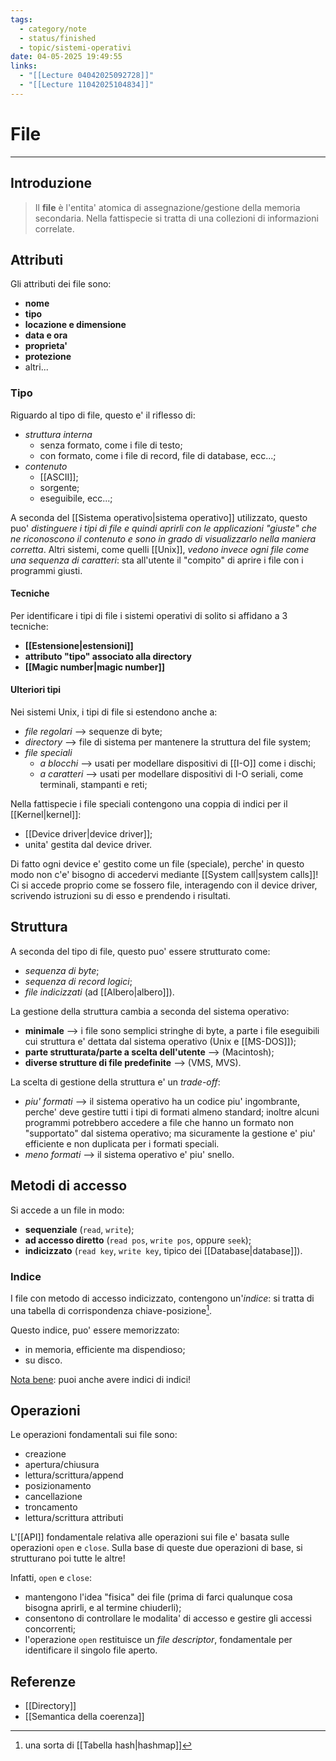```yaml
---
tags:
  - category/note
  - status/finished
  - topic/sistemi-operativi
date: 04-05-2025 19:49:55
links:
  - "[[Lecture 04042025092728]]"
  - "[[Lecture 11042025104834]]"
---
```

# File
---
## Introduzione
> Il **file** è l'entita' atomica di assegnazione/gestione della memoria secondaria. Nella fattispecie si tratta di una collezioni di informazioni correlate.

## Attributi
Gli attributi dei file sono:
- **nome**
- **tipo**
- **locazione e dimensione**
- **data e ora**
- **proprieta'**
- **protezione**
- altri...

### Tipo
Riguardo al tipo di file, questo e' il riflesso di:
- _struttura interna_
	- senza formato, come i file di testo;
	- con formato, come i file di record, file di database, ecc...;
- _contenuto_
	- [[ASCII]];
	- sorgente;
	- eseguibile, ecc...;

A seconda del [[Sistema operativo|sistema operativo]] utilizzato, questo puo' _distinguere i tipi di file e quindi aprirli con le applicazioni "giuste" che ne riconoscono il contenuto e sono in grado di visualizzarlo nella maniera corretta_. Altri sistemi, come quelli [[Unix]], _vedono invece ogni file come una sequenza di caratteri_: sta all'utente il "compito" di aprire i file con i programmi giusti.

#### Tecniche
Per identificare i tipi di file i sistemi operativi di solito si affidano a 3 tecniche:
- **[[Estensione|estensioni]]**
- **attributo "tipo" associato alla directory**
- **[[Magic number|magic number]]**

#### Ulteriori tipi
Nei sistemi Unix, i tipi di file si estendono anche a:
- _file regolari_ --> sequenze di byte;
- _directory_ --> file di sistema per mantenere la struttura del file system;
- _file speciali_
	- _a blocchi_ --> usati per modellare dispositivi di [[I-O]] come i dischi;
	- _a caratteri_ --> usati per modellare dispositivi di I-O seriali, come terminali, stampanti e reti;

Nella fattispecie i file speciali contengono una coppia di indici per il [[Kernel|kernel]]:
- [[Device driver|device driver]];
- unita' gestita dal device driver.

Di fatto ogni device e' gestito come un file (speciale), perche' in questo modo non c'e' bisogno di accedervi mediante [[System call|system calls]]! Ci si accede proprio come se fossero file, interagendo con il device driver, scrivendo istruzioni su di esso e prendendo i risultati.

## Struttura
A seconda del tipo di file, questo puo' essere strutturato come:
- _sequenza di byte_;
- _sequenza di record logici_;
- _file indicizzati_ (ad [[Albero|albero]]).

La gestione della struttura cambia a seconda del sistema operativo:
- **minimale** --> i file sono semplici stringhe di byte, a parte i file eseguibili cui struttura e' dettata dal sistema operativo (Unix e [[MS-DOS]]);
- **parte strutturata/parte a scelta dell'utente** --> (Macintosh);
- **diverse strutture di file predefinite** --> (VMS, MVS).

La scelta di gestione della struttura e' un _trade-off_:
- _piu' formati_ --> il sistema operativo ha un codice piu' ingombrante, perche' deve gestire tutti i tipi di formati almeno standard; inoltre alcuni programmi potrebbero accedere a file che hanno un formato non "supportato" dal sistema operativo; ma sicuramente la gestione e' piu' efficiente e non duplicata per i formati speciali.
- _meno formati_ --> il sistema operativo e' piu' snello.

## Metodi di accesso
Si accede a un file in modo:
- **sequenziale** (`read`, `write`);
- **ad accesso diretto** (`read pos`, `write pos`, oppure `seek`);
- **indicizzato** (`read key`, `write key`, tipico dei [[Database|database]]).

### Indice
I file con metodo di accesso indicizzato, contengono un'_indice_: si tratta di una tabella di corrispondenza chiave-posizione[^1].

Questo indice, puo' essere memorizzato:
- in memoria, efficiente ma dispendioso;
- su disco.

<u>Nota bene</u>: puoi anche avere indici di indici!

## Operazioni
Le operazioni fondamentali sui file sono:
- creazione
- apertura/chiusura
- lettura/scrittura/append
- posizionamento
- cancellazione
- troncamento
- lettura/scrittura attributi

L'[[API]] fondamentale relativa alle operazioni sui file e' basata sulle operazioni `open` e `close`. Sulla base di queste due operazioni di base, si strutturano poi tutte le altre!

Infatti, `open` e `close`:
- mantengono l'idea "fisica" dei file (prima di farci qualunque cosa bisogna aprirli, e al termine chiuderli);
- consentono di controllare le modalita' di accesso e gestire gli accessi concorrenti;
- l'operazione `open` restituisce un _file descriptor_, fondamentale per identificare il singolo file aperto.

## Referenze
- [[Directory]]
- [[Semantica della coerenza]]

[^1]: una sorta di [[Tabella hash|hashmap]]
